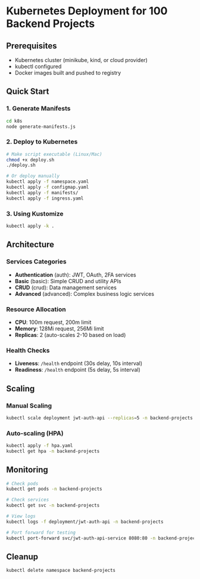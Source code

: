 # Kubernetes Deployment for 100 Backend Projects

## Prerequisites
- Kubernetes cluster (minikube, kind, or cloud provider)
- kubectl configured
- Docker images built and pushed to registry

## Quick Start

### 1. Generate Manifests
```bash
cd k8s
node generate-manifests.js
```

### 2. Deploy to Kubernetes
```bash
# Make script executable (Linux/Mac)
chmod +x deploy.sh
./deploy.sh

# Or deploy manually
kubectl apply -f namespace.yaml
kubectl apply -f configmap.yaml
kubectl apply -f manifests/
kubectl apply -f ingress.yaml
```

### 3. Using Kustomize
```bash
kubectl apply -k .
```

## Architecture

### Services Categories
- **Authentication** (auth): JWT, OAuth, 2FA services
- **Basic** (basic): Simple CRUD and utility APIs  
- **CRUD** (crud): Data management services
- **Advanced** (advanced): Complex business logic services

### Resource Allocation
- **CPU**: 100m request, 200m limit
- **Memory**: 128Mi request, 256Mi limit
- **Replicas**: 2 (auto-scales 2-10 based on load)

### Health Checks
- **Liveness**: `/health` endpoint (30s delay, 10s interval)
- **Readiness**: `/health` endpoint (5s delay, 5s interval)

## Scaling

### Manual Scaling
```bash
kubectl scale deployment jwt-auth-api --replicas=5 -n backend-projects
```

### Auto-scaling (HPA)
```bash
kubectl apply -f hpa.yaml
kubectl get hpa -n backend-projects
```

## Monitoring
```bash
# Check pods
kubectl get pods -n backend-projects

# Check services
kubectl get svc -n backend-projects

# View logs
kubectl logs -f deployment/jwt-auth-api -n backend-projects

# Port forward for testing
kubectl port-forward svc/jwt-auth-api-service 8080:80 -n backend-projects
```

## Cleanup
```bash
kubectl delete namespace backend-projects
```